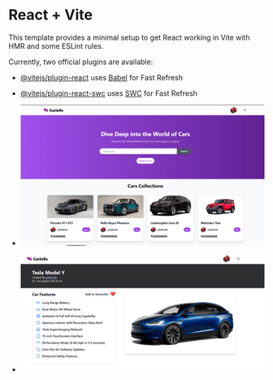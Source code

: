 # React + Vite

This template provides a minimal setup to get React working in Vite with HMR and some ESLint rules.

Currently, two official plugins are available:

- [@vitejs/plugin-react](https://github.com/vitejs/vite-plugin-react/blob/main/packages/plugin-react/README.md) uses [Babel](https://babeljs.io/) for Fast Refresh
- [@vitejs/plugin-react-swc](https://github.com/vitejs/vite-plugin-react-swc) uses [SWC](https://swc.rs/) for Fast Refresh

- ![img alt](https://github.com/Sangam321/Carinfo-client/blob/6ea668020264cca0c43a9cb54fac1afed093c9ed/Screenshot%202025-03-02%20214117.png)
- ![img alt](https://github.com/Sangam321/Carinfo-client/blob/55934cb6554091f3ff85bfd1762d61f94dd03cf5/Screenshot%202025-03-02%20214125.png)
